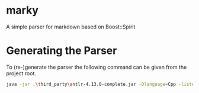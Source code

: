 # marky
 A simple parser for markdown based on Boost::Spirit

# Generating the Parser

To (re-)generate the parser the following command can be given from the project root. 

```sh
java -jar .\third_party\antlr-4.13.0-complete.jar -Dlanguage=Cpp -listener -visitor -o src/generated/ -package marky .\Markdown.g4
```